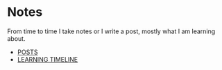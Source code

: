 Notes
=====

From time to time I take notes or I write a post, mostly what I am learning about.

- [POSTS](https://github.com/abmesamesa/blog/tree/master/posts)
- [LEARNING TIMELINE](https://github.com/abmesamesa/blog/tree/master/LEARNING.md)
